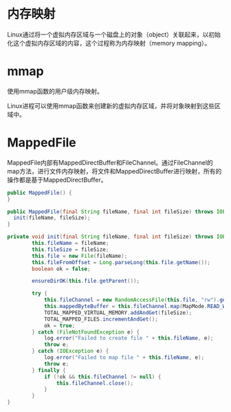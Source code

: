 # 内存映射

Linux通过将一个虚拟内存区域与一个磁盘上的对象（object）关联起来，以初始化这个虚拟内存区域的内容，这个过程称为内存映射（memory mapping）。

# mmap

使用mmap函数的用户级内存映射。

Linux进程可以使用mmap函数来创建新的虚拟内存区域，并将对象映射到这些区域中。

# MappedFile

MappedFile内部有MappedDirectBuffer和FileChannel。通过FileChannel的map方法，进行文件内存映射，将文件和MappedDirectBuffer进行映射，所有的操作都是基于MappedDirectBuffer。

~~~java
public MappedFile() {
}

public MappedFile(final String fileName, final int fileSize) throws IOException {
  init(fileName, fileSize);
}

private void init(final String fileName, final int fileSize) throws IOException {
        this.fileName = fileName;
        this.fileSize = fileSize;
        this.file = new File(fileName);
        this.fileFromOffset = Long.parseLong(this.file.getName());
        boolean ok = false;

        ensureDirOK(this.file.getParent());

        try {
            this.fileChannel = new RandomAccessFile(this.file, "rw").getChannel();
            this.mappedByteBuffer = this.fileChannel.map(MapMode.READ_WRITE, 0, fileSize);
            TOTAL_MAPPED_VIRTUAL_MEMORY.addAndGet(fileSize);
            TOTAL_MAPPED_FILES.incrementAndGet();
            ok = true;
        } catch (FileNotFoundException e) {
            log.error("Failed to create file " + this.fileName, e);
            throw e;
        } catch (IOException e) {
            log.error("Failed to map file " + this.fileName, e);
            throw e;
        } finally {
            if (!ok && this.fileChannel != null) {
                this.fileChannel.close();
            }
        }
}
~~~

